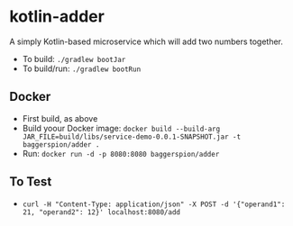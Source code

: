 # kotlin-adder
A simply Kotlin-based microservice which will add two numbers together.

- To build: `./gradlew bootJar`
- To build/run: `./gradlew bootRun`

## Docker
- First build, as above
- Build yoour Docker image: `docker build --build-arg JAR_FILE=build/libs/service-demo-0.0.1-SNAPSHOT.jar -t baggerspion/adder .`
- Run: `docker run -d -p 8080:8080 baggerspion/adder`

## To Test
- `curl -H "Content-Type: application/json" -X POST -d '{"operand1": 21, "operand2": 12}' localhost:8080/add`
